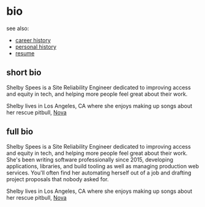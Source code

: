 # bio

see also:
- [career history](self/career/career%20history.md)
- [personal history](self/tmi/personal%20history.md)
- [resume](self/career/resume.md)

## short bio

Shelby Spees is a Site Reliability Engineer dedicated to improving access and equity in tech, and helping more people feel great about their work.

Shelby lives in Los Angeles, CA where she enjoys making up songs about her rescue pitbull, [Nova](nova.md)

## full bio

Shelby Spees is a Site Reliability Engineer dedicated to improving access and equity in tech, and helping more people feel great about their work.
She's been writing software professionally since 2015, developing applications, libraries, and build tooling as well as managing production web services.
You'll often find her automating herself out of a job and drafting project proposals that nobody asked for.

Shelby lives in Los Angeles, CA where she enjoys making up songs about her rescue pitbull, [Nova](nova.md)
